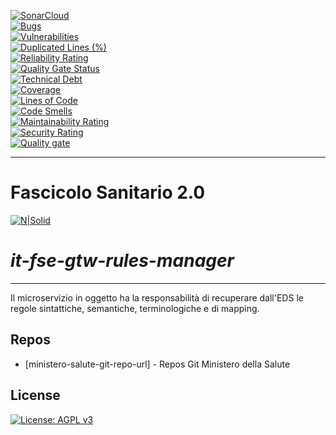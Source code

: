 [![SonarCloud](https://sonarcloud.io/images/project_badges/sonarcloud-black.svg)](https://sonarcloud.io/summary/new_code?id=it.finanze.sanita.fse2%3Agtw-rules-manager)
<br/>
[![Bugs](https://sonarcloud.io/api/project_badges/measure?project=it.finanze.sanita.fse2%3Agtw-rules-manager&metric=bugs)](https://sonarcloud.io/summary/new_code?id=it.finanze.sanita.fse2%3Agtw-rules-manager)
<br/>
[![Vulnerabilities](https://sonarcloud.io/api/project_badges/measure?project=it.finanze.sanita.fse2%3Agtw-rules-manager&metric=vulnerabilities)](https://sonarcloud.io/summary/new_code?id=it.finanze.sanita.fse2%3Agtw-rules-manager)
<br/>
[![Duplicated Lines (%)](https://sonarcloud.io/api/project_badges/measure?project=it.finanze.sanita.fse2%3Agtw-rules-manager&metric=duplicated_lines_density)](https://sonarcloud.io/summary/new_code?id=it.finanze.sanita.fse2%3Agtw-rules-manager)
<br/>
[![Reliability Rating](https://sonarcloud.io/api/project_badges/measure?project=it.finanze.sanita.fse2%3Agtw-rules-manager&metric=reliability_rating)](https://sonarcloud.io/summary/new_code?id=it.finanze.sanita.fse2%3Agtw-rules-manager)
<br/>
[![Quality Gate Status](https://sonarcloud.io/api/project_badges/measure?project=it.finanze.sanita.fse2%3Agtw-rules-manager&metric=alert_status)](https://sonarcloud.io/summary/new_code?id=it.finanze.sanita.fse2%3Agtw-rules-manager)
<br/>
[![Technical Debt](https://sonarcloud.io/api/project_badges/measure?project=it.finanze.sanita.fse2%3Agtw-rules-manager&metric=sqale_index)](https://sonarcloud.io/summary/new_code?id=it.finanze.sanita.fse2%3Agtw-rules-manager)
<br/>
[![Coverage](https://sonarcloud.io/api/project_badges/measure?project=it.finanze.sanita.fse2%3Agtw-rules-manager&metric=coverage)](https://sonarcloud.io/summary/new_code?id=it.finanze.sanita.fse2%3Agtw-rules-manager)
<br/>
[![Lines of Code](https://sonarcloud.io/api/project_badges/measure?project=it.finanze.sanita.fse2%3Agtw-rules-manager&metric=ncloc)](https://sonarcloud.io/summary/new_code?id=it.finanze.sanita.fse2%3Agtw-rules-manager)
<br/>
[![Code Smells](https://sonarcloud.io/api/project_badges/measure?project=it.finanze.sanita.fse2%3Agtw-rules-manager&metric=code_smells)](https://sonarcloud.io/summary/new_code?id=it.finanze.sanita.fse2%3Agtw-rules-manager)
<br/>
[![Maintainability Rating](https://sonarcloud.io/api/project_badges/measure?project=it.finanze.sanita.fse2%3Agtw-rules-manager&metric=sqale_rating)](https://sonarcloud.io/summary/new_code?id=it.finanze.sanita.fse2%3Agtw-rules-manager)
<br/>
[![Security Rating](https://sonarcloud.io/api/project_badges/measure?project=it.finanze.sanita.fse2%3Agtw-rules-manager&metric=security_rating)](https://sonarcloud.io/summary/new_code?id=it.finanze.sanita.fse2%3Agtw-rules-manager)
<br/>
[![Quality gate](https://sonarcloud.io/api/project_badges/quality_gate?project=it.finanze.sanita.fse2%3Agtw-rules-manager)](https://sonarcloud.io/summary/new_code?id=it.finanze.sanita.fse2%3Agtw-rules-manager)
<br/>

---

# Fascicolo Sanitario 2.0
[![N|Solid](https://www.sogei.it/content/dam/sogei/loghi/Sogei_logo_304.svg)](https://www.sogei.it/it/sogei-homepage.html)

# _it-fse-gtw-rules-manager_


---

Il microservizio in oggetto ha la responsabilità di recuperare dall'EDS le regole sintattiche, semantiche, terminologiche e di mapping.


## Repos
- [ministero-salute-git-repo-url] - Repos Git Ministero della Salute

## License

[![License: AGPL v3](https://img.shields.io/badge/License-AGPL_v3-blue.svg)](https://www.gnu.org/licenses/agpl-3.0)
